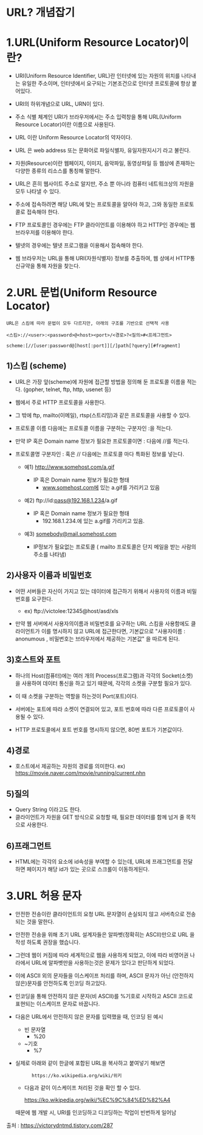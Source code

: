 URL? 개념잡기
==============
   1.URL(Uniform Resource Locator)이란?
=========================================
   * URI(Uniform Resource Identifier, URL)란 인터넷에 있는 자원의 위치를 
     나타내는 유일한 주소이며, 인터넷에서 요구되는 기본조건으로 인터넷 
     프로토콜에 항상 붙어있다.

   * URI의 하위개념으로 URL, URN이 있다.

   * 주소 식별 체계인 URI가 브라우저에서는 주소 입력창을 통해
     URL(Uniform Resource Locator)이란 이름으로 사용된다.

   * URL 이란 Uniform Resource Locator의 약자이다.

   * URL 은 web address 또는 문화어로 파일식별자, 유일자원지시기 라고 불린다.

   * 자원(Resource)이란 웹페이지, 이미지, 음악파일, 동영상파일 등 웹상에
     존재하는 다양한 종류의 리소스를 통칭해 말한다.

   * URL은 흔히 웹사이트 주소로 알지만, 주소 뿐 아니라 컴퓨터 네트워크상의 
     자원을 모두 나타낼 수 있다.

   * 주소에 접속하려면 해당 URL에 맞는 프로토콜을 알아야 하고, 그와 동일한
     프로토콜로 접속해야 한다.

   * FTP 프로토콜인 경우에는 FTP 클라이언트를 이용해야 하고
     HTTP인 경우에는 웹 브라우저를 이용해야 한다.

   * 텔넷의 경우에는 텔넷 프로그램을 이용해서 접속해야 한다.

   * 웹 브라우저는 URL을 통해 URI(자원식별자) 정보를 추출하여, 웹 상에서 
     HTTP통신규약을 통해 자원을 찾는다.

 2.URL 문법(Uniform Resource Locator)
=========================================
    URL은 스킴에 따라 문법이 모두 다르지만, 아래의 구조를 기반으로 선택적 사용
    
    <스킴>://<user>:<password>@<host><port>/<경로>?<질의>#<프레그먼트>

    scheme:[//[user:password@]host[:port]][/]path[?query][#fragment]

 1)스킴 (scheme)
--------------------

   * URL은 가장 앞(scheme)에 자원에 접근할 방법을 정의해 둔 프로토콜 이름을 
     적는다. (gopher, telnet, ftp, http, usenet 등)

   * 웹에서 주로 HTTP 프로토콜을 사용한다.

   * 그 밖에 ftp, mailto(이메일), rtsp(스트리밍)과 같은 프로토콜을 사용할 수
     있다.
   * 프로토콜 이름 다음에는 프로토콜 이름을 구분하는 구분자인 :을 적는다.

   * 만약 IP 혹은 Domain name 정보가 필요한 프로토콜이면 : 다음에 //를 적는다.

   * 프로토콜명 구분자인 : 혹은 // 다음에는 프로토콜 마다 특화된 정보를 넣는다.
      - 예1) http://www.somehost.com/a.gif 
         - IP 혹은 Domain name 정보가 필요한 형태
            - www.somehost.com에 있는 a.gif를 가리키고 있음

      - 예2) ftp://id:pass@192.168.1.234/a.gif 
         - IP 혹은 Domain name 정보가 필요한 형태
            - 192.168.1.234.에 있는 a.gif를 가리키고 있음.

      - 예3) somebody@mail.somehost.com 
         - IP정보가 필요없는 프로토콜 ( mailto 프로토콜은 단지 메일을 받는
           사람의 주소를 나타냄)

 2)사용자 이름과 비밀번호
---------------------------  

  * 어떤 서버들은 자신이 가지고 있는 데이터에 접근하기 위해서 사용자의 이름과
    비밀번호를 요구한다.
      - ex) ftp://victolee:12345@host/asd/xls

  * 만약 웹 서버에서 사용자의이름과 비밀번호를 요구하는 URL 스킴을 사용함에도 
    클라이언트가 이를 명시하지 않고 URL에 접근한다면, 기본값으로 
    "사용자이름 : anonumous , 비밀번호는 브라우저에서 제공하는 기본값"
    을 따르게 된다.

 3)호스트와 포트
------------------

  * 하나의 Host(컴퓨터)에는 여러 개의 Process(프로그램)과 각각의 Socket(소켓)
    을 사용하여 데이터 통신을 하고 있기 때문에, 각각의 소켓을 구분할 필요가 
    있다.

  * 이 때 소켓을 구분하는 역할을 하는것이 Port(포트)이다.

  * 서버에는 포트에 따라 소켓이 연결되어 있고, 포트 번호에 따라 다른 프로토콜이
    사용될 수 있다.

  * HTTP 프로토콜에서 포트 번호를 명시하지 않으면, 80번 포트가 기본값이다.

 4)경로
----------

  * 호스트에서 제공하는 자원의 경로를 의미한다.
    ex) https://movie.naver.com/movie/running/current.nhn

 5)질의
-----------

  * Query String 이라고도 한다.
  * 클라이언트가 자원을 GET 방식으로 요청할 때, 필요한 데이터를 함께 넘겨 줄
    목적으로 사용한다.

 6)프래그먼트
-------------

  * HTML에는 각각의 요소에 id속성을 부여할 수 있는데, URL에 프래그먼트를 전달
    하면 페이지가 해당 id가 있는 곳으로 스크롤이 이동하게된다.

3.URL 허용 문자
=================

  * 안전한 전송이란 클라이언트의 요청 URL 문자열이 손실되지 않고 서버측으로 
    전송되는 것을 말한다.

  * 안전한 전송을 위해 초기 URL 설계자들은 알파벳(정확히는 ASCII)만으로 URL
    을 작성 하도록 권장을 했습니다.

  * 그런데 웹이 커짐에 따라 세계적으로 웹을 사용하게 되었고, 이에 따라 
    비영어권 나라에서 URL에 알파벳만을 사용하는것은 문제가 있다고
    판단하게 되었다.

  * 이에 ASCII 외의 문자들을 이스케이프 처리를 하며, ASCII 문자가 아닌
    (안전하지 않은)문자를 안전하도록 인코딩 하고있다.

  * 인코딩을 통해 안전하지 않은 문자(비 ASCII)를 %기호로 시작하고 ASCII
    코드로 표현되는 이스케이프 문자로 바꿉니다.

  * 다음은 URL에서 안전하지 않은 문자를 입력했을 때, 인코딩 된 예시
     - 빈 문자열
         - %20
     - ~기호
         - %7

  * 실제로 아래와 같이 한글에 포합된 URL을 복사하고 붙여넣기 해보면

              https://ko.wikipedia.org/wiki/위키

    - 다음과 같이 이스케이프 처리된 것을 확인 할 수 있다.

      https://ko.wikipedia.org/wiki/%EC%9C%84%ED%82%A4

    때문에 웹 개발 시, URI를 인코딩하고 디코딩하는 작업이 빈번하게 일어남 
                                     
  

출처 : https://victorydntmd.tistory.com/287